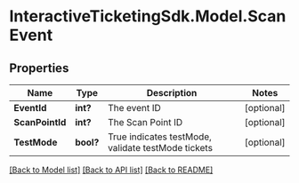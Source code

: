 # InteractiveTicketingSdk.Model.ScanEvent
## Properties

Name | Type | Description | Notes
------------ | ------------- | ------------- | -------------
**EventId** | **int?** | The event ID | [optional] 
**ScanPointId** | **int?** | The Scan Point ID | [optional] 
**TestMode** | **bool?** | True indicates testMode, validate testMode tickets | [optional] 

[[Back to Model list]](../README.md#documentation-for-models) [[Back to API list]](../README.md#documentation-for-api-endpoints) [[Back to README]](../README.md)

